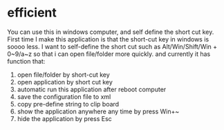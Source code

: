 # efficient
You can use this in windows computer, and self define the short cut key.
First time I make this application is that the short-cut key in windows is soooo less. I want to self-define the short cut such as Alt/Win/Shift/Win + 0~9/a~z so that i can open file/folder more quickly.
and currently it has function that:
1. open file/folder by short-cut key
2. open application by short cut key
3. automatic run this application after reboot computer
4. save the configuration file to xml
5. copy pre-define string to clip board
6. show the application anywhere any time by press Win+~
7. hide the application by press Esc
